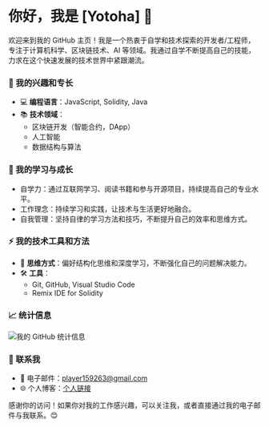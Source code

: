 <!--  old
## Hi there 👋

I am Yotoha.😄

<div align="center">
  <img src="https://github-readme-stats.vercel.app/api?username=Yotoha303&show_icons=true&theme=transparent" /> 
</div>
-->

# 你好，我是 [Yotoha] 👋

欢迎来到我的 GitHub 主页！我是一个热衷于自学和技术探索的开发者/工程师，专注于计算机科学、区块链技术、AI 等领域。我通过自学不断提高自己的技能，力求在这个快速发展的技术世界中紧跟潮流。

### 🔭 我的兴趣和专长
- 💻 **编程语言**：JavaScript, Solidity, Java
- 📚 **技术领域**：
  - 区块链开发（智能合约，DApp）
  - 人工智能
  - 数据结构与算法
 
<!--
- 🚀 **项目经验**：
  - 在 GitHub 上开设了个人仓库，发布了一些自己研究和开发的项目。
-->

### 🌱 我的学习与成长
- 自学力：通过互联网学习、阅读书籍和参与开源项目，持续提高自己的专业水平。
- 工作理念：持续学习和实践，让技术与生活更好地融合。
- 自我管理：坚持自律的学习方法和技巧，不断提升自己的效率和思维方式。

### ⚡ 我的技术工具和方法
- 🧠 **思维方式**：偏好结构化思维和深度学习，不断强化自己的问题解决能力。
- 🛠 **工具**：
  - Git, GitHub, Visual Studio Code
  - Remix IDE for Solidity
    
<!--
### 📌 我的开源项目
- **[项目1名称](项目1链接)** - 项目1的描述
- **[项目2名称](项目2链接)** - 项目2的描述
- **[项目3名称](项目3链接)** - 项目3的描述
-->

### 📈 统计信息
![我的 GitHub 统计信息](https://github-readme-stats.vercel.app/api?username=Yotoha303&show_icons=true&hide_title=true&count_private=true&hide=prs&theme=radical)

### 🤝 联系我
- 📧 电子邮件：[player159263@gmail.com](mailto:player159263@gmail.com)
- 🌐 个人博客：[个人链接](https://space.bilibili.com/363242875)


感谢你的访问！如果你对我的工作感兴趣，可以关注我，或者直接通过我的电子邮件与我联系。😊
